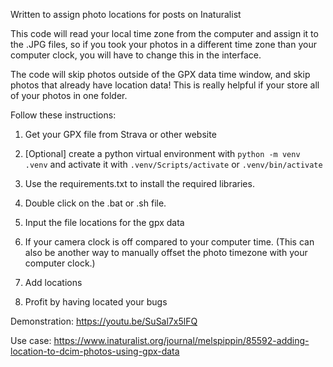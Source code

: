 Written to assign photo locations for posts on Inaturalist

This code will read your local time zone from the computer and assign it to the .JPG files, so if you took your photos in a different time zone than your computer clock, you will have to change this in the interface.

The code will skip photos outside of the GPX data time window, and skip photos that already have location data! This is really helpful if your store all of your photos in one folder.

Follow these instructions:
1. Get your GPX file from Strava or other website

2. [Optional] create a python virtual environment with `python -m venv .venv` and activate it with `.venv/Scripts/activate` or `.venv/bin/activate`

3. Use the requirements.txt to install the required libraries.

4. Double click on the .bat or .sh file.

5. Input the file locations for the gpx data 

6. If your camera clock is off compared to your computer time. (This can also be another way to manually offset the photo timezone with your computer clock.)

7. Add locations

8. Profit by having located your bugs

Demonstration: https://youtu.be/SuSal7x5lFQ

Use case: https://www.inaturalist.org/journal/melspippin/85592-adding-location-to-dcim-photos-using-gpx-data
